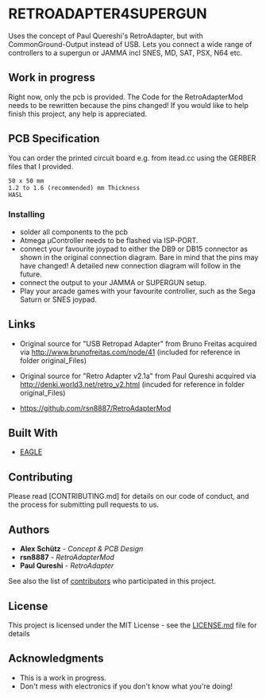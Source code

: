 # RETROADAPTER4SUPERGUN

Uses the concept of Paul Quereshi's RetroAdapter, but with CommonGround-Output instead of USB.
Lets you connect a wide range of controllers to a supergun or JAMMA incl SNES, MD, SAT, PSX, N64 etc.


## Work in progress

Right now, only the pcb is provided. The Code for the RetroAdapterMod needs to be rewritten because the pins changed!
If you would like to help finish this project, any help is appreciated.


## PCB Specification

You can order the printed circuit board e.g. from itead.cc using the GERBER files that I provided.

```
50 x 50 mm
1.2 to 1.6 (recommended) mm Thickness
HASL
```

### Installing

* solder all components to the pcb
* Atmega µController needs to be flashed via ISP-PORT.
* connect your favourite joypad to either the DB9 or DB15 connector as shown in the original connection diagram. Bare in mind that the pins may have changed! A detailed new connection diagram will follow in the future.
* connect the output to your JAMMA or SUPERGUN setup.
* Play your arcade games with your favourite controller, such as the Sega Saturn or SNES joypad.


## Links

* Original source for "USB Retropad Adapter" from Bruno Freitas acquired via http://www.brunofreitas.com/node/41 (included for reference in folder original_Files)

* Original source for "Retro Adapter v2.1a" from Paul Qureshi acquired via http://denki.world3.net/retro_v2.html (incuded for reference in folder original_Files)

* https://github.com/rsn8887/RetroAdapterMod



## Built With

* [EAGLE](https://www.autodesk.de/products/eagle/overview)


## Contributing

Please read [CONTRIBUTING.md] for details on our code of conduct, and the process for submitting pull requests to us.


## Authors

* **Alex Schütz** - *Concept & PCB Design*
* **rsn8887** - *RetroAdapterMod*
* **Paul Qureshi** - *RetroAdapter*

See also the list of [contributors](https://github.com/your/project/contributors) who participated in this project.


## License

This project is licensed under the MIT License - see the [LICENSE.md](LICENSE.md) file for details


## Acknowledgments

* This is a work in progress.
* Don't mess with electronics if you don't know what you're doing!
